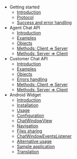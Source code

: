 <!-- docs/_sidebar.md -->

- Getting started
	- [Introduction](getting-started/introduction.md)
	- [Protocol](getting-started/protocol.md)
	- [Success and error handling](getting-started/success-error.md)
- Agent Chat API
	- [Introduction](agent-chat-api/introduction.md)
	- [Examples](agent-chat-api/examples.md)		
	- [Objects](agent-chat-api/objects.md)
	- [Methods: Client => Server](agent-chat-api/client-server.md)
	- [Methods: Server => Client](agent-chat-api/server-client.md)
- Customer Chat API
	- [Introduction](customer-chat-api/introduction.md)
	- [Examples](customer-chat-api/examples.md)	
	- [Objects](customer-chat-api/objects.md)
	- [Errors handling](customer-chat-api/errors-handling.md)
	- [Methods: Client => Server](customer-chat-api/client-server.md)
	- [Methods: Server => Client](customer-chat-api/server-client.md)
- Android Widget
	- [Introduction](android-widget/introduction.md)
	- [Installation](android-widget/installation.md)
	- [Usage](android-widget/usage.md)
	- [Configuration](android-widget/configuration.md)
	- [ChatWindowView](android-widget/chatwindowview.md)
	- [Navigation](android-widget/navigation.md)
	- [Files sharing](android-widget/filesharing.md)
	- [ChatWindowEventsListener](android-widget/chatwindoweventslistener.md)
	- [Alternative usage](android-widget/alternativeusage.md)
	- [Sample application](android-widget/sample-application.md)
	- [Translation](android-widget/translation.md)

